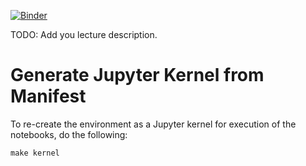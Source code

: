 [![Binder](https://mybinder.org/badge_logo.svg)](https://mybinder.org/v2/gh/{{cookiecutter.author}}/{{cookiecutter.project_slug}}/main)

TODO: Add you lecture description. 

# Generate Jupyter Kernel from Manifest

To re-create the environment as a Jupyter kernel for execution of the notebooks, do the following:

```
make kernel
```